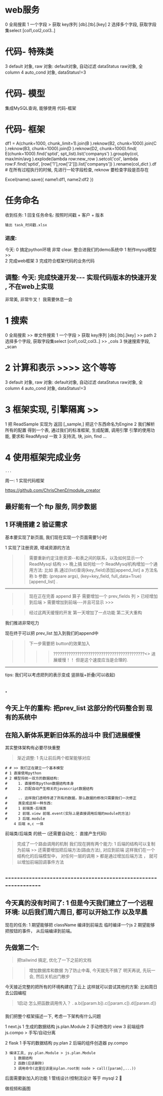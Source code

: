 
# web服务
0 全局搜索
1 一个字段 > 获取 key序列 [db].[tb].[key]
2 选择多个字段, 获取字段集select  [col1,col2,col3..]

# 代码- 特殊类
3 default 对象, raw 对象:
    default对象, 自动过滤 dataStatus
    raw对象, 全 column
4 auto_cond 对象, dataStatus!=3

# 代码- 模型
集成MySQL查询, 能够使用 代码-框架


# 代码- 框架
df1 = A(chunk=1000, chunk_limit=1).join(B
    ).reknow(B2, chunk=1000).join(C
    ).reknow(B3, chunk=1000).join(D
    ).reknow(D2, chunk=1000).find(
        E(chunk=1000).find('sptid', spt_list).list('companys')
    ).groupby(col, max/min/avg
    ).explode(lambda row:new_row
    ).setcol('col', lambda row:F.find('sptid', [row['1'],row['2']]).list['companys'])
    ).rename(col_dict
    ).df
    # 在所有过程执行的时候, 先进行一轮字段检查, reknow 要检查字段是否存在

Excel(name).save({
    name1:df1,
    name2:df2
})

# 任务命名
收到任务:
    1 回复任务命名:
    按照时间戳 + 客户 + 版本

    输出 task_时间戳.xlsx


### 进度:

今天:
0 搞定python环境
    非常 clear. 整合进我们的demo系统中
1 制作mysql模型
    >>    
2 完成web框架
3 完成符合框架代码的业务代码

调整:
今天:
完成快速开发---
实现代码版本的快速开发 , 不在web上实现
-----------------------------------------
非常美, 非常牛叉！
我需要休息一会

# 1 搜索
0 全局搜索  >> 单文件搜索
1 一个字段 > 获取 key序列 [db].[tb].[key]     >> path
2 选择多个字段, 获取字段集select  [col1,col2,col3..]    >> _cols
3 快速搜索字段, _scan

# 2 计算和表示  >>>> 这个等等
3 default 对象, raw 对象:
    default对象, 自动过滤 dataStatus
    raw对象, 全 column
4 auto_cond 对象, dataStatus!=3

# 3 框架实现, 引擎隔离    >> 
1 把 ReadSample 实现为 返回 [_sample,]
    把这个东西命名为Engine
    <!-- ReadMysql -->
2 我们解析所有的配置
    得到一个表, 通过我们的标准框架, 生成配置, 调用引擎
    引擎的使用功能, 要求和 ReadMysql 一致
3 支持流, 块, join, find
    ...

# 4 使用框架完成业务
    ...



周一:
1 实现代码框架

https://github.com/ChrisChenD/module_creator

最好能有一个 ftp 服务, 同步数据
----------------------------------------
>>
1 环境搭建
2 验证需求
---------------------------------------------------------
基本要实现了新页面, 我们现在实现一个页面需要1小时

1 实现了注册资源, 增减资源的方法
>> 需要重新约定注册资源--和表之间的联系，以及如何显示一个 ReadMysql 结构
    >> 晚上搞
>> 如何给一个 ReadMysql机构增加一个通用方法:
    比如 表.通过(list)查询(key_field)添加[append_list]
    a 方法名称
    b 参数:  (prepare args), (key=key_field, full_data=True) [append_list]
.
-----------------------------------
>> 现在正在完善 append 算子
>> 需要增加一个 prev_fields 列
    > 已经增加到后端
    > 需要增加到前端---并且可显示 >>>
    
>> 经过这两天缓慢的开发
第一天增加了一点功能
第二天大重构
>>
我们推进非常吃力
>>
现在终于可以把 prev_list 加入到我们的append中
>> 下一步需要把 button的效果加入
>>>> ??????????????????????????????????????????<<here>>
进展缓慢！！
但是这个速度应当是合理的.
----------------------------------------
tips:
我们可以考虑把列的表示变成 竖排版+折叠(可以收起)



.
---------------------------------------------------------
今天上午的重构:
把prev_list 这部分的代码整合到 现有的系统中
-----------------------------------------------------------------
在陷入新体系更新旧体系的战斗中
我们进展缓慢
---------------------------------------------------------------
其实整体架构有必要尽快重整
> 渐近调整:
1 先让前后两个框架能够对应


    # # >> 我们正在建立一个基本模型
    # 1 直接使用python 
    # 2 模型将统一双方的数据结构:
    #     1. 直接修改python数据结构本身
    #     2. 匹配自动产生相关的javascript数据结构

    #     .. 这样我们透明传递了所有的数据，那么数据的修改只需要我们一次修正
    #     类变成这样一种东西:
    #     1 前端类-后端类
    #     2 前端.view 前端.event(实际上是直接调用后端的module的方法)
    #     3 后端.module
        4 后端 m,c 一体
前端类/后端类 的统一
(还需要自动化： 直接产生代码)

> 完成了一个路由调用的机制
我们现在拥有两个能力:
1 后端的结构可以复制为前端
    >> 还需要增加把后端方法(路由方法), 对应到前端
    这样我们在一个结构化的后端模型中， 对任何一层的调用
        > 都是通过增加后端方法 ， 就可以增加前端回调事件方法
## ---------------------------------------------------------------

今天真的没有时间了:
1 但是今天我们建立了一个远程环境:
以后我们周六周日, 都可以开始工作
以及早晨
---------------------------------------------------------------------
现在的任务:
1 期望能够把 className 编译到前端去
    临时编译一个js
2 期望能够把按钮的事件， 从后端编译到前端。

先做第二个:
----------------------------------
> 把tailwind 搞定, 优化了一下之前的文档

>> 增加数据库和数据
为了防止中毒, 今天就先不搞了
明天再说, 先玩一会, 然后关机出门散步

今天接近完整的把所有的环境构建在了云上
这样就可以尝试其他的方案:
比如周日去公园编程

> 1启动
> 怎么把函数调用传入？
.
a.b([param.b]).c([param.c]).d([param.d])
###
我们把整个框架描述一下, 考虑一下架构有什么问题

1 next.js
    1 生成的数据结构 js.plan.Module
    2 手动修改的 view
    3 前端组件 js.compo
    > 手写/自动分离

2 flask
    1 手写的数据结构 py.plan
    2 后端的组件创造器 py.compo

    3 编译工具, py.plan.Module > js.plan.Module
        1 数据结构
        2 函数(应该删除)
        3 调用命令(这里应该是从plan.root到 node > call([param],...))
> 


后面需要新加入的功能
1 管线设计/控制流设计
    等于 mysql
2 


做视频和画图



